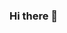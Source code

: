 ### Hi there 👋

<!--
**wangzhesunbin/wangzhesunbin** is a ✨ _special_ ✨ repository because its `README.md` (this file) appears on your GitHub profile.

Here are some ideas to get you started:

- 🔭 I’m currently working on HONGKONG
- 🌱 I’m currently learning WEB3
- 👯 I’m looking to collaborate on SOME CHANCE
- 🤔 I’m looking for help with WEB3
- 💬 Ask me about EVERY WEB3 GAMEFI MESSGE
- 📫 How to reach me: YOU CAN FOLLOW ME
- 😄 Pronouns: ...
- ⚡ Fun fact: ...
-->
